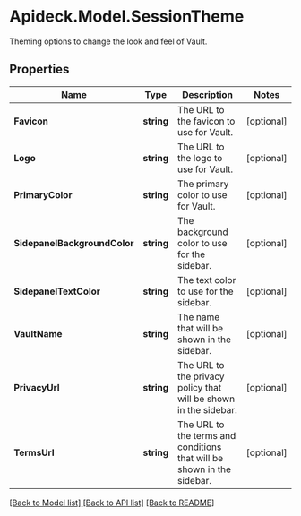 # Apideck.Model.SessionTheme
Theming options to change the look and feel of Vault.

## Properties

Name | Type | Description | Notes
------------ | ------------- | ------------- | -------------
**Favicon** | **string** | The URL to the favicon to use for Vault. | [optional] 
**Logo** | **string** | The URL to the logo to use for Vault. | [optional] 
**PrimaryColor** | **string** | The primary color to use for Vault. | [optional] 
**SidepanelBackgroundColor** | **string** | The background color to use for the sidebar. | [optional] 
**SidepanelTextColor** | **string** | The text color to use for the sidebar. | [optional] 
**VaultName** | **string** | The name that will be shown in the sidebar. | [optional] 
**PrivacyUrl** | **string** | The URL to the privacy policy that will be shown in the sidebar. | [optional] 
**TermsUrl** | **string** | The URL to the terms and conditions that will be shown in the sidebar. | [optional] 

[[Back to Model list]](../README.md#documentation-for-models) [[Back to API list]](../README.md#documentation-for-api-endpoints) [[Back to README]](../README.md)

